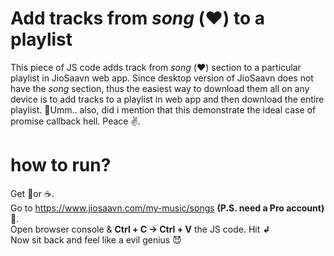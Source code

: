 # Add tracks from *song* (❤️️) to a playlist
This piece of JS code adds track from *song* (❤️️) section to a particular playlist in JioSaavn web app.
Since desktop version of JioSaavn does not have the *song* section, thus the easiest way to download them all on any device is to add tracks to a playlist in web app and then download the entire playlist.
🤔Umm.. also, did i mention that this demonstrate the ideal case of promise callback hell. Peace ✌.  

# how to run?
Get 🥤or ☕. <br />
Go to https://www.jiosaavn.com/my-music/songs  **(P.S. need a Pro account)** 🤨. <br />
Open browser console & **Ctrl + C → Ctrl + V** the JS code. Hit **↲** <br />
Now sit back and feel like a evil genius 😈

